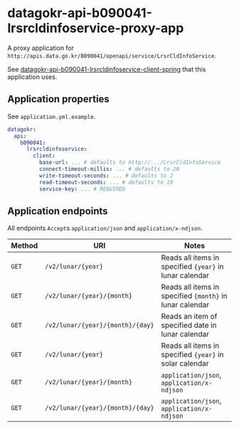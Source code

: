 # datagokr-api-b090041-lrsrcldinfoservice-proxy-app

A proxy application for `http://apis.data.go.kr/B090041/openapi/service/LrsrCldInfoService`.

See [datagokr-api-b090041-lrsrcldinfoservice-client-spring](https://github.com/jinahya/datagokr-api-b090041-lrsrcldinfoservice-client-spring)
that this application uses.

## Application properties

See `application.yml.example`.

```yaml
datagokr:
  api:
    b090041:
      lrsrcldinfoservice:
        client:
          base-url: ... # defaults to http://.../LrsrCldInfoService
          connect-timeout-millis: ... # defaults to 20
          write-timeout-seconds: ... # defaults to 2
          read-timeout-seconds: ... # defaults to 10
          service-key: ... # REQUIRED
```

## Application endpoints

All endpoints `Accept`s `application/json` and `application/x-ndjson`.

|Method|URI|Notes|
|------|----|-----|
|`GET`|`/v2/lunar/{year}`|Reads all items in specified `{year}` in lunar calendar|
|`GET`|`/v2/lunar/{year}/{month}`|Reads all items in specified `{month}` in lunar calendar|
|`GET`|`/v2/lunar/{year}/{month}/{day}`|Reads an item of specified date in lunar calendar|
|`GET`|`/v2/lunar/{year}`|Reads all items in specified `{year}` in solar calendar|
|`GET`|`/v2/lunar/{year}/{month}`|`application/json`, `application/x-ndjson`|Reads all items in specified `{month}` in solar calendar|
|`GET`|`/v2/lunar/{year}/{month}/{day}`|`application/json`, `application/x-ndjson`|Reads an item of specified date in solar calendar|

